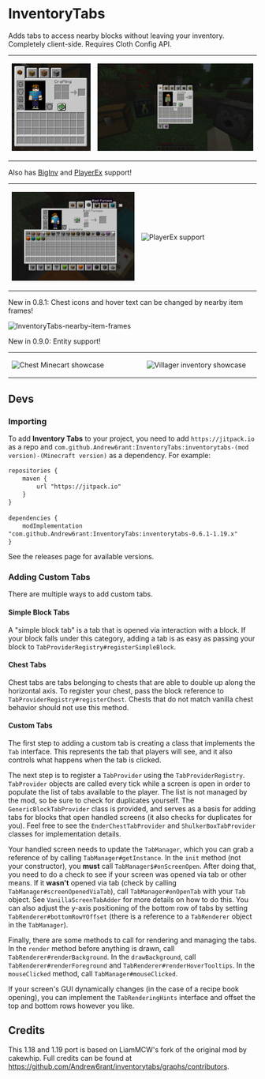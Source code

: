 # InventoryTabs
Adds tabs to access nearby blocks without leaving your inventory. Completely client-side. Requires Cloth Config API.

<table><tr><td width="34.5%">

![Inventory Tabs showcase](https://raw.githubusercontent.com/Andrew6rant/inventorytabs/1.18.x/.github/resources/InventoryTabs.png)

</td><td width="65.5%">

![Showcase GIF](https://raw.githubusercontent.com/Andrew6rant/inventorytabs/1.18.x/.github/resources/Tabs_showcase.gif)

</td></tr></table>

Also has [BigInv](https://github.com/SollyW/BigInv) and [PlayerEx](https://www.curseforge.com/minecraft/mc-mods/playerex) support!

<table><tr><td width="36.5%">

![BigInv support](https://raw.githubusercontent.com/Andrew6rant/inventorytabs/1.18.x/.github/resources/BigInv_compat.png)

</td><td width="33.5%">

![PlayerEx support](https://user-images.githubusercontent.com/57331134/175751311-6edb68b4-82f4-4104-ba45-38139303536c.png)

</td></tr></table>

New in 0.8.1: Chest icons and hover text can be changed by nearby item frames!

![InventoryTabs-nearby-item-frames](https://user-images.githubusercontent.com/57331134/180107483-11429056-8e99-4529-ad7d-7091032fb9aa.gif)

New in 0.9.0: Entity support!

<table><tr><td width="38%">

![Chest Minecart showcase](https://user-images.githubusercontent.com/57331134/180368210-2510a9a3-0efb-49c9-9a1b-66b137739bf9.gif)

</td><td width="32%">

![Villager inventory showcase](https://user-images.githubusercontent.com/57331134/180335139-9db9e488-9e1d-467f-9877-13db22173453.png)

</td></tr></table>


## Devs
### Importing
To add **Inventory Tabs** to your project, you need to add ``https://jitpack.io`` as a repo and ``com.github.Andrew6rant:InventoryTabs:inventorytabs-(mod version)-(Minecraft version)`` as a dependency. For example:
```
repositories {
	maven {
		url "https://jitpack.io"
	}
}

dependencies {
	modImplementation "com.github.Andrew6rant:InventoryTabs:inventorytabs-0.6.1-1.19.x"
}
```

See the releases page for available versions.

### Adding Custom Tabs
There are multiple ways to add custom tabs.

#### Simple Block Tabs
A "simple block tab" is a tab that is opened via interaction with a block. If your block falls under this category, adding a tab is as easy as passing your block to ``TabProviderRegistry#registerSimpleBlock``.

#### Chest Tabs
Chest tabs are tabs belonging to chests that are able to double up along the horizontal axis. To register your chest, pass the block reference to ``TabProviderRegistry#registerChest``. Chests that do not match vanilla chest behavior should not use this method.

#### Custom Tabs
The first step to adding a custom tab is creating a class that implements the ``Tab`` interface. This represents the tab that players will see, and it also controls what happens when the tab is clicked.

The next step is to register a ``TabProvider`` using the ``TabProviderRegistry``. ``TabProvider`` objects are called every tick while a screen is open in order to populate the list of tabs available to the player. The list is not managed by the mod, so be sure to check for duplicates yourself. The ``GenericBlockTabProvider`` class is provided, and serves as a basis for adding tabs for blocks that open handled screens (it also checks for duplicates for you). Feel free to see the ``EnderChestTabProvider`` and ``ShulkerBoxTabProvider`` classes for implementation details.

Your handled screen needs to update the ``TabManager``, which you can grab a reference of by calling ``TabManager#getInstance``. In the ``init`` method (not your constructor), you **must** call ``TabManager$#onScreenOpen``. After doing that, you need to do a check to see if your screen was opened via tab or other means. If it **wasn't** opened via tab (check by calling ``TabManager#screenOpenedViaTab``), call ``TabManager#onOpenTab`` with your ``Tab`` object. See ``VanillaScreenTabAdder`` for more details on how to do this. You can also adjust the y-axis positioning of the bottom row of tabs by setting ``TabRenderer#bottomRowYOffset`` (there is a reference to a ``TabRenderer`` object in the ``TabManager``).

Finally, there are some methods to call for rendering and managing the tabs. In the ``render`` method before anything is drawn, call ``TabRenderer#renderBackground``. In the ``drawBackground``, call ``TabRenderer#renderForeground`` and ``TabRenderer#renderHoverTooltips``. In the ``mouseClicked`` method, call ``TabManager#mouseClicked``.

If your screen's GUI dynamically changes (in the case of a recipe book opening), you can implement the ``TabRenderingHints`` interface and offset the top and bottom rows however you like.

## Credits
This 1.18 and 1.19 port is based on LiamMCW's fork of the original mod by cakewhip. Full credits can be found at https://github.com/Andrew6rant/inventorytabs/graphs/contributors.
 
